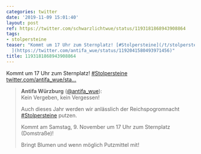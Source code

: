 ```yaml
---
categories: twitter
date: '2019-11-09 15:01:40'
layout: post
ref: https://twitter.com/schwarzlichtwue/status/1193181868943908864
tags:
- stolpersteine
teaser: "Kommt um 17 Uhr zum Sternplatz! [#Stolpersteine](/t/stolpersteine) [twitter.com/antifa_wue/sta\u2026\
  ](https://twitter.com/antifa_wue/status/1192041580493971456)"
title: 1193181868943908864
---
```

Kommt um 17 Uhr zum Sternplatz! [#Stolpersteine](/t/stolpersteine) [twitter.com/antifa_wue/sta…](https://twitter.com/antifa_wue/status/1192041580493971456)
> <b>Antifa Würzburg</b> ([@antifa_wue](https://twitter.com/antifa_wue)):  
>Kein Vergeben, kein Vergessen!  
>  
>  
>  
>Auch dieses Jahr werden wir anlässlich der Reichspogromnacht [#Stolpersteine](/t/stolpersteine) putzen.  
>  
>  
>  
>Kommt am Samstag, 9. November um 17 Uhr zum Sternplatz (Domstraße)!  
>  
>Bringt Blumen und wenn möglich Putzmittel mit!   


